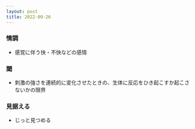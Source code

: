 ```yaml
---
layout: post
title: 2022-09-26
---
```


### 情調
- 感覚に伴う快・不快などの感情

### 閾
- 刺激の強さを連続的に変化させたときの、生体に反応をひき起こすか起こさないかの限界

### 見据える
- じっと見つめる

